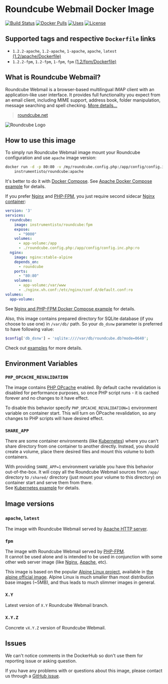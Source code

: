 Roundcube Webmail Docker Image
==============================

[![Build Status](https://travis-ci.org/instrumentisto/roundcube-docker-image.svg?branch=master)](https://travis-ci.org/instrumentisto/roundcube-docker-image)
[![Docker Pulls](https://img.shields.io/docker/pulls/instrumentisto/roundcube.svg)](https://hub.docker.com/r/instrumentisto/roundcube)
[![Uses](https://img.shields.io/badge/uses-s6--overlay-blue.svg)](https://github.com/just-containers/s6-overlay)
[![License](https://img.shields.io/badge/license-MIT-blue.svg)](https://github.com/instrumentisto/roundcube-docker-image/blob/master/LICENSE.md)




## Supported tags and respective `Dockerfile` links

- `1.2.2-apache`, `1.2-apache`, `1-apache`, `apache`, `latest`
  [(1.2/apache/Dockerfile)][101]
- `1.2.2-fpm`, `1.2-fpm`, `1-fpm`, `fpm`
  [(1.2/fpm/Dockerfile)][102]




## What is Roundcube Webmail?

Roundcube Webmail is a browser-based multilingual IMAP client with
an application-like user interface. It provides full functionality you expect
from an email client, including MIME support, address book, folder manipulation,
message searching and spell checking.
[More details...](https://roundcube.net/about)

> [roundcube.net](https://roundcube.net/)

![Roundcube Logo](https://roundcube.net/images/logo.png)




## How to use this image

To simply run Roundcube Webmail image mount your Roundcube configuration
and use `apache` image version: 
```bash
docker run -d -p 80:80 -v /my/roundcube.config.php:/app/config/config.inc.php \
    instrumentisto/roundcube:apache
```

It's better to do it with [Docker Compose][8].
See [Apache Docker Compose example][7] for details.

If you prefer [Nginx][10] and [PHP-FPM][9], you just require second sidecar
[Nginx container][11]:
```yaml
version: '3'
services:
  roundcube:
    image: instrumentisto/roundcube:fpm
    expose:
      - "9000"
    volumes:
      - app-volume:/app
      - ./roundcube.config.php:/app/config/config.inc.php:ro
  nginx:
    image: nginx:stable-alpine
    depends_on:
      - roundcube
    ports:
      - "80:80"
    volumes:
      - app-volume:/var/www
      - ./nginx.vh.conf:/etc/nginx/conf.d/default.conf:ro
volumes:
  app-volume:
```

See [Nginx and PHP-FPM Docker Compose example][6] for details.

Also, this image contains prepared directory for SQLite database (if you choose
to use one) in `/var/db/` path. So your `db_dsnw` parameter is preferred to have
following value:
```php
$config['db_dsnw'] = 'sqlite:////var/db/roundcube.db?mode=0640';
```

Check out [examples][13] for more details.




## Environment Variables


### `PHP_OPCACHE_REVALIDATION`

The image contains [PHP OPcache][4] enabled.
By default cache revalidation is disabled for performance purposes,
so once PHP script runs - it is cached forever and no changes to it
have effect.

To disable this behavior specify `PHP_OPCACHE_REVALIDATION=1` environment
variable on container start. This will turn on OPcache revalidation, so any
changes to PHP scripts will have desired effect.


### `SHARE_APP`

There are some container environments (like [Kubernetes](https://kubernetes.io))
where you can't share directory from one container to another directly.
Instead, you should create a volume, place there desired files and mount this
volume to both containers.

With providing `SHARE_APP=1` environment variable you have this behavior
out-of-the-box. It will copy all the Roundcube Webmail sources from `/app/`
directory to `/shared/` directory (just mount your volume to this directory)
on container start and serve them from there.  
See [Kubernetes example][5] for details.




## Image versions


### `apache`, `latest`

The image with Roundcube Webmail served by
[Apache HTTP server](http://httpd.apache.org). 


### `fpm`

The image with Roundcube Webmail served by [PHP-FPM][9].  
It cannot be used alone and is intended to be used in conjunction with some
other web server image (like [Nginx][11], [Apache][12], etc).

This image is based on the popular [Alpine Linux project][1], available in
[the alpine official image][2].
Alpine Linux is much smaller than most distribution base images (~5MB), and
thus leads to much slimmer images in general.


### `X.Y`

Latest version of `X.Y` Roundcube Webmail branch.


### `X.Y.Z`

Concrete `vX.Y.Z` version of Roundcube Webmail.




## Issues

We can't notice comments in the DockerHub so don't use them for reporting issue
or asking question.

If you have any problems with or questions about this image, please contact us
through a [GitHub issue][3].





[1]: http://alpinelinux.org
[2]: https://hub.docker.com/_/alpine
[3]: https://github.com/instrumentisto/roundcube-docker-image/issues
[4]: http://php.net/manual/en/book.opcache.php
[5]: https://github.com/instrumentisto/roundcube-docker-image/blob/master/examples/fpm-nginx.k8s.yml
[6]: https://github.com/instrumentisto/roundcube-docker-image/blob/master/examples/fpm-nginx.docker-compose.yml
[7]: https://github.com/instrumentisto/roundcube-docker-image/blob/master/examples/apache.docker-compose.yml
[8]: https://docs.docker.com/compose
[9]: https://php-fpm.org
[10]: https://www.nginx.com
[11]: https://hub.docker.com/_/nginx
[12]: https://hub.docker.com/_/httpd
[13]: https://github.com/instrumentisto/roundcube-docker-image/blob/master/examples
[101]: https://github.com/instrumentisto/roundcube-docker-image/blob/master/1.2/apache/Dockerfile
[102]: https://github.com/instrumentisto/roundcube-docker-image/blob/master/1.2/fpm/Dockerfile
